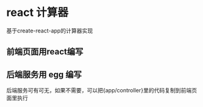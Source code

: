 # react 计算器
基于create-react-app的计算器实现

## 前端页面用react编写

## 后端服务用 egg 编写
  后端服务可有可无，如果不需要，可以把{app/controller}里的代码复制到前端页面里执行
